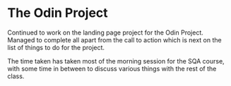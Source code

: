 # The Odin Project

Continued to work on the landing page project for the Odin Project. Managed to complete all apart from the call to action which is next on the list of things to do for the project.

The time taken has taken most of the morning session for the SQA course, with some time in between to discuss various things with the rest of the class.